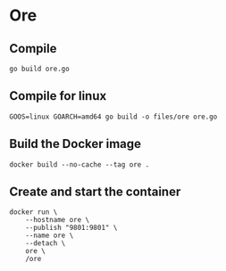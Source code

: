 # Ore

## Compile

`go build ore.go`

## Compile for linux

`GOOS=linux GOARCH=amd64 go build -o files/ore ore.go`

## Build the Docker image

`docker build --no-cache --tag ore .`

## Create and start the container

```
docker run \
    --hostname ore \
    --publish "9801:9801" \
    --name ore \
    --detach \
    ore \
    /ore
```
